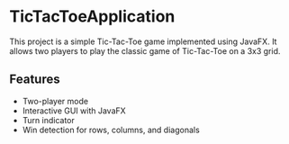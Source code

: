 # TicTacToeApplication

This project is a simple Tic-Tac-Toe game implemented using JavaFX. It allows two players to play the classic game of Tic-Tac-Toe on a 3x3 grid.

## Features

- Two-player mode
- Interactive GUI with JavaFX
- Turn indicator
- Win detection for rows, columns, and diagonals
